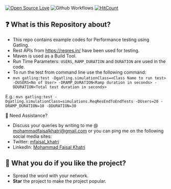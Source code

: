 
<div>

[![Open Source Love](https://badges.frapsoft.com/os/v1/open-source.svg?v=103)][home]
![Github Workflows](https://github.com/mfaisalkhatri/gatlingpoc/actions/workflows/main.yml/badge.svg)
[![HitCount](http://hits.dwyl.com/mfaisalkhatri/gatlingpoc.svg)](http://hits.dwyl.com/mfaisalkhatri/gatlingpoc)

</div>

## :question: What is this Repository about?

- This repo contains example codes for Performance testing using Gatling.
- Rest APIs from https://reqres.in/ have been used for testing.
- Maven is used as a Build Tool.
- Run Time Parameters: `USERS`, `RAMP_DURATION` and `DURATION` are used in the code.
- To run the test from command line use the following command:
- `mvn gatling:test -Dgatling.simulationClass=<Class Name to run test> -DUSERS<No of User> -DRAMP_DURATION<Ramp duration in seconds> -DDURATION<Total test duration in seconds>`

E.g.: `mvn gatling:test -Dgatling.simulationClass=simulations.ReqResEndToEndTests -DUsers=20 -DRAMP_DURATION=10 -DDURATION=30`

🧬 Need Assistance?

- Discuss your queries by writing to me @ [mohammadfaisalkhatri@gmail.com][mail] or you can ping me on the following social media sites:
- Twitter: [mfaisal_khatri][twitter] 
- LinkedIn: [Mohammad Faisal Khatri][linkedin]


## :star2: What you do if you like the project?

- Spread the word with your network.
- **Star** the project to make the project popular.


[mail]: mohammadfaisalkhatri@gmail.com
[linkedin]: https://www.linkedin.com/in/faisalkhatri/
[twitter]: https://twitter.com/mfaisal_khatri
[home]: https://github.com/mfaisalkhatri/gatlingpoc
